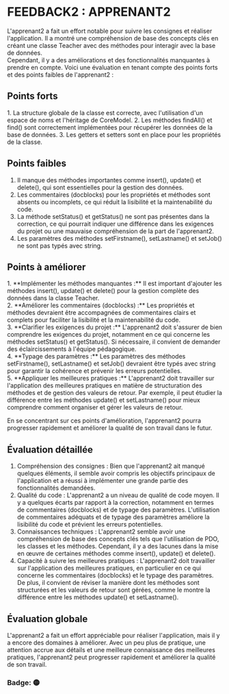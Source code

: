 <h1>FEEDBACK2 : APPRENANT2</h1>

<p>
L'apprenant2 a fait un effort notable pour suivre les consignes et réaliser l'application. Il a montré une compréhension de base des concepts clés en créant une classe Teacher avec des méthodes pour interagir avec la base de données. <br>Cependant, il y a des améliorations et des fonctionnalités manquantes à prendre en compte. Voici une évaluation en tenant compte des points forts et des points faibles de l'apprenant2 :
</p>

<h2>Points forts</h2>
1. La structure globale de la classe est correcte, avec l'utilisation d'un espace de noms et l'héritage de CoreModel.
2. Les méthodes findAll() et find() sont correctement implémentées pour récupérer les données de la base de données.
3. Les getters et setters sont en place pour les propriétés de la classe.

<h2>Points faibles</h2>

1. Il manque des méthodes importantes comme insert(), update() et delete(), qui sont essentielles pour la gestion des données.
2. Les commentaires (docblocks) pour les propriétés et méthodes sont absents ou incomplets, ce qui réduit la lisibilité et la maintenabilité du code.
3. La méthode setStatus() et getStatus() ne sont pas présentes dans la correction, ce qui pourrait indiquer une différence dans les exigences du projet ou une mauvaise compréhension de la part de l'apprenant2.
4. Les paramètres des méthodes setFirstname(), setLastname() et setJob() ne sont pas typés avec string.

<h2>Points à améliorer</h2>
1. **Implémenter les méthodes manquantes :** Il est important d'ajouter les méthodes insert(), update() et delete() pour la gestion complète des données dans la classe Teacher.<br>
2. **Améliorer les commentaires (docblocks) :** Les propriétés et méthodes devraient être accompagnées de commentaires clairs et complets pour faciliter la lisibilité et la maintenabilité du code.<br>
3. **Clarifier les exigences du projet :** L'apprenant2 doit s'assurer de bien comprendre les exigences du projet, notamment en ce qui concerne les méthodes setStatus() et getStatus(). Si nécessaire, il convient de demander des éclaircissements à l'équipe pédagogique.<br>
4. **Typage des paramètres :** Les paramètres des méthodes setFirstname(), setLastname() et setJob() devraient être typés avec string pour garantir la cohérence et prévenir les erreurs potentielles.<br>
5. **Appliquer les meilleures pratiques :** L'apprenant2 doit travailler sur l'application des meilleures pratiques en matière de structuration des méthodes et de gestion des valeurs de retour. Par exemple, il peut étudier la différence entre les méthodes update() et setLastname() pour mieux comprendre comment organiser et gérer les valeurs de retour.<br>

<p>En se concentrant sur ces points d'amélioration, l'apprenant2 pourra progresser rapidement et améliorer la qualité de son travail dans le futur.</p>

<h2>Évaluation détaillée</h2>

1. Compréhension des consignes : Bien que l'apprenant2 ait manqué quelques éléments, il semble avoir compris les objectifs principaux de l'application et a réussi à implémenter une grande partie des fonctionnalités demandées.<br>
2. Qualité du code : L'apprenant2 a un niveau de qualité de code moyen. Il y a quelques écarts par rapport à la correction, notamment en termes de commentaires (docblocks) et de typage des paramètres. L'utilisation de commentaires adéquats et de typage des paramètres améliore la lisibilité du code et prévient les erreurs potentielles.<br>
3. Connaissances techniques : L'apprenant2 semble avoir une compréhension de base des concepts clés tels que l'utilisation de PDO, les classes et les méthodes. Cependant, il y a des lacunes dans la mise en œuvre de certaines méthodes comme insert(), update() et delete().<br>
4. Capacité à suivre les meilleures pratiques : L'apprenant2 doit travailler sur l'application des meilleures pratiques, en particulier en ce qui concerne les commentaires (docblocks) et le typage des paramètres. De plus, il convient de réviser la manière dont les méthodes sont structurées et les valeurs de retour sont gérées, comme le montre la différence entre les méthodes update() et setLastname().<br>

<h2>Évaluation globale</h2>
L'apprenant2 a fait un effort appréciable pour réaliser l'application, mais il y a encore des domaines à améliorer. Avec un peu plus de pratique, une attention accrue aux détails et une meilleure connaissance des meilleures pratiques, l'apprenant2 peut progresser rapidement et améliorer la qualité de son travail.

<h3>Badge: 🟡</h3>
